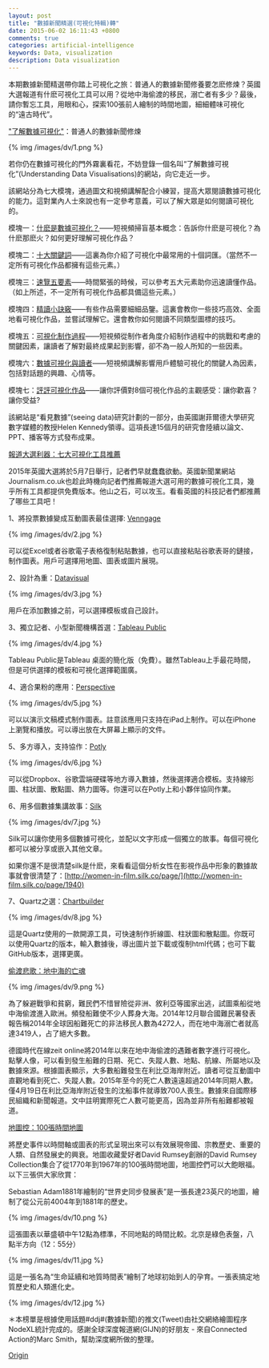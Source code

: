 ```yaml
---
layout: post
title: "數據新聞精選(可視化特輯)轉"
date: 2015-06-02 16:11:43 +0800
comments: true
categories: artificial-intelligence
keywords: Data, visualization
description: Data visualization
---
```

本期數據新聞精選帶你踏上可視化之旅：普通人的數據新聞修養要怎麽修煉？英國大選報道有什麽可視化工具可以用？從地中海偷渡的移民，溺亡者有多少？最後，請你暫忘工具，用眼和心，探索100張前人繪制的時間地圖，細細體味可視化的“遠古時代”。

["了解數據可視化"](http://seeingdata.org/understanding-data-visualisations/)：普通人的數據新聞修煉

{% img /images/dv/1.png %}
<!--more-->  

若你仍在數據可視化的門外霧裏看花，不妨登錄一個名叫“了解數據可視化”(Understanding Data Visualisations)的網站，向它走近一步。

該網站分為七大模塊，通過圖文和視頻講解配合小練習，提高大眾閱讀數據可視化的能力。這對業內人士來說也有一定參考意義，可以了解大眾是如何閱讀可視化的。

模塊一：[什麽是數據可視化？](http://seeingdata.org/understanding-data-visualisations/what-is-data-visualisation/)——短視頻掃盲基本概念：告訴你什麽是可視化？為什麽那麽火？如何更好理解可視化作品？

模塊二：[十大關鍵詞](http://seeingdata.org/understanding-data-visualisations/key-terms-in-visualisation/)——這裏為你介紹了可視化中最常用的十個詞匯。（當然不一定所有可視化作品都擁有這些元素。）

模塊三：[速覽五要素](http://seeingdata.org/understanding-data-visualisations/top-5-things-to-look-for-in-a-visualisation/)——時間緊張的時候，可以參考五大元素助你迅速讀懂作品。（如上所述，不一定所有可視化作品都具備這些元素。）

模塊四：[精讀小訣竅](http://seeingdata.org/sections/intro/)——有些作品需要細細品鑒。這裏會教你一些技巧高效、全面地看可視化作品，並嘗試理解它。還會教你如何閱讀不同類型圖標的技巧。

模塊五：[可視化制作過程](http://seeingdata.org/understanding-data-visualisations/how-a-visualisation-is-made/)——短視頻從制作者角度介紹制作過程中的挑戰和考慮的關鍵因素，讓讀者了解對最終成果起到影響，卻不為一般人所知的一些因素。

模塊六：[數據可視化與讀者](http://seeingdata.org/understanding-data-visualisations/data-visualisation-and-you/)——短視頻講解影響用戶體驗可視化的關鍵人為因素，包括對話題的興趣、心情等。

模塊七：[評評可視化作品](http://seeingdata.org/understanding-data-visualisations/rate-these-visualisations/)——讓你評價對8個可視化作品的主觀感受：讓你歡喜？讓你受益?

該網站是“看見數據”(seeing data)研究計劃的一部分，由英國謝菲爾德大學研究數字媒體的教授Helen Kennedy領導。這項長達15個月的研究會陸續以論文、PPT、播客等方式發布成果。

[報道大選利器：七大可視化工具推薦](https://www.journalism.co.uk/news/data-viz-tools-for-covering-the-uk-general-election/s2/a564781/)

2015年英國大選將於5月7日舉行，記者們早就蠢蠢欲動。英國新聞業網站Journalism.co.uk也趁此時機向記者們推薦報道大選可用的數據可視化工具，幾乎所有工具都提供免費版本。他山之石，可以攻玉。看看英國的科技記者們都推薦了哪些工具吧！

1、將投票數據變成互動圖表最佳選擇: [Venngage](https://venngage.com/)

{% img /images/dv/2.jpg %}

可以從Excel或者谷歌電子表格復制粘貼數據，也可以直接粘貼谷歌表哥的鏈接，制作圖表。用戶可選擇用地圖、圖表或圖片展現。

2、設計為重：[Datavisual](http://datavisu.al/)

{% img /images/dv/3.jpg %}

用戶在添加數據之前，可以選擇模板或自己設計。

3、獨立記者、小型新聞機構首選：[Tableau Public](https://public.tableau.com/s/)

{% img /images/dv/4.jpg %}

Tableau Public是Tableau 桌面的簡化版（免費）。雖然Tableau上手最花時間，但是可供選擇的模板和可視化選擇範圍廣。

4、適合果粉的應用：[Perspective](https://itunes.apple.com/us/app/perspective/id516098684)

{% img /images/dv/5.jpg %}

可以以演示文稿模式制作圖表。註意該應用只支持在iPad上制作。可以在iPhone上瀏覽和播放。可以導出放在大屏幕上顯示的文件。

5、多方導入，支持協作：[Potly](https://plot.ly/)

{% img /images/dv/6.jpg %}

可以從Dropbox、谷歌雲端硬碟等地方導入數據，然後選擇適合模板。支持線形圖、柱狀圖、散點圖、熱力圖等。你還可以在Potly上和小夥伴協同作業。

6、用多個數據集講故事：[Silk](https://www.silk.co/)

{% img /images/dv/7.jpg %}

Silk可以讓你使用多個數據可視化，並配以文字形成一個獨立的故事。每個可視化都可以被分享或嵌入其他文章。

如果你還不是很清楚silk是什麽，來看看這個分析女性在影視作品中形象的數據故事就會很清楚了：[http://women-in-film.silk.co/page/](http://women-in-film.silk.co/page/1940)

7、Quartz之選：[Chartbuilder](https://github.com/Quartz/Chartbuilder/)

{% img /images/dv/8.jpg %}

這是Quartz使用的一款開源工具，可快速制作折線圖、柱狀圖和散點圖。你既可以使用Quartz的版本，輸入數據後，導出圖片並下載或復制html代碼；也可下載GitHub版本，選擇更廣。

[偷渡悲歌：地中海的亡魂](http://www.zeit.de/politik/ausland/2015-04/migrants-mediterranean-victims-numbers)

{% img /images/dv/9.png %}

為了躲避戰爭和貧窮，難民們不惜冒險從非洲、敘利亞等國家出逃，試圖乘船從地中海偷渡進入歐洲。頻發船難使不少人葬身大海。2014年12月聯合國難民署發表報告稱2014年全球因船難死亡的非法移民人數為4272人，而在地中海溺亡者就高達3419人，占了絕大多數。

德國時代在線zeit online將2014年以來在地中海偷渡的遇難者數字進行可視化。點擊人像，可以看到發生船難的日期、死亡、失蹤人數、地點、航線、所屬地以及數據來源。根據圖表顯示，大多數船難發生在利比亞海岸附近。讀者可從互動圖中直觀地看到死亡、失蹤人數。2015年至今的死亡人數遠遠超過2014年同期人數。僅4月19日在利比亞海岸附近發生的沈船事件就導致700人喪生。數據來自國際移民組織和新聞報道。文中註明實際死亡人數可能更高，因為並非所有船難都被報道。

[地圖控：100張時間地圖](http://www.davidrumsey.com/blog/2012/3/28/timeline-maps)

將歷史事件以時間軸或圖表的形式呈現出來可以有效展現帝國、宗教歷史、重要的人類、自然發展史的興衰。地圖收藏愛好者David Rumsey創辦的David Rumsey Collection集合了從1770年到1967年的100張時間地圖，地圖控們可以大飽眼福。以下三張供大家欣賞：

Sebastian Adam1881年繪制的“世界史同步發展表”是一張長達23英尺的地圖，繪制了從公元前4004年到1881年的歷史。

{% img /images/dv/10.png %}

這張圖表以華盛頓中午12點為標準，不同地點的時間比較。北京是綠色表盤，八點半方向（12：55分）

{% img /images/dv/11.jpg %}

這是一張名為“生命延續和地質時間表”繪制了地球初始到人的孕育。一張表搞定地質歷史和人類進化史。

{% img /images/dv/12.jpg %}

＊本榜單是根據使用話題#ddj#(數據新聞)的推文(Tweet)由社交網絡繪圖程序NodeXL統計完成的。感謝全球深度報道網(GIJN)的好朋友 - 來自Connected Action的Marc Smith，幫助深度網所做的整理。

[Origin](http://cn.gijn.org/2015/05/03/数据新闻精选（可视化特辑）/)